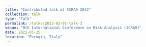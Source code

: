 ```yaml
---
title: "Contributed talk at ICRA9 2022"
collection: talk
type: "Talk"
permalink: /talks/2013-03-01-talk-3
venue: "9th International Conference on Risk Analysis (ICRA9)"
date: 2022-05-25
location: "Perugia, Italy"
---
```


